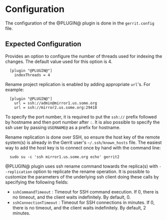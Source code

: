 Configuration
=============

The configuration of the @PLUGIN@ plugin is done in the `gerrit.config`
file.

Expected Configuration
----------------------
Provides an option to configure the number of threads used for indexing
the changes. The default value used for this option is 4.

```
  [plugin "@PLUGIN@"]
    indexThreads = 4
```

Rename project replication is enabled by adding appropriate `url`'s.
For example:

```
  [plugin "@PLUGIN@"]
    url = ssh://admin@mirror1.us.some.org
    url = ssh://mirror2.us.some.org:29418
```

To specify the port number, it is required to put the `ssh://` prefix followed by hostname and then
port number after `:`. 
It is also possible to specify the ssh user by passing `USERNAME@` as a prefix for hostname.

Rename replication is done over SSH, so ensure the host key of the remote system(s) is already in
the Gerrit user's `~/.ssh/known_hosts` file. The easiest way to add the host key is to connect once
by hand with the command line:

```
  sudo su -c 'ssh mirror1.us.some.org echo' gerrit2
```

@PLUGIN@ plugin uses ssh rename command towards the replica(s) with `--replication` option to
replicate the rename operation. It is possible to customize the parameters of the underlying ssh
client doing these calls by specifying the following fields:

* `sshCommandTimeout` : Timeout for SSH command execution. If 0, there is no timeout, and
the client waits indefinitely. By default, 0.
* `sshConnectionTimeout` : Timeout for SSH connections in minutes. If 0, there is no timeout, and
the client waits indefinitely. By default, 2 minutes.
